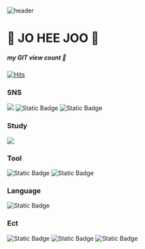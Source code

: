 ![header](https://capsule-render.vercel.app/api?type=waving&color=FFD94D&height=222&section=header&text=🪄JHHHJ%20co%20kr&fontSize=77)
# 💛 JO HEE JOO 💛
##### my GIT view count 👀
[![Hits](https://hits.seeyoufarm.com/api/count/incr/badge.svg?url=https%3A%2F%2Fgithub.com%2Fyesheejoo&count_bg=%23FADD79&title_bg=%23000000&icon=ghostery.svg&icon_color=%23E7E7E7&title=Hits&edge_flat=false)](https://hits.seeyoufarm.com)

### SNS
<a href="https://www.instagram.com/jo_heejoo/"><img src="https://img.shields.io/badge/Instagram-%23E4405F?style=flat&logo=instagram&logoColor=white"/></a>
![Static Badge](https://img.shields.io/badge/Iinkedin-%230A66C2?style=flat&logo=linkedin&logoColor=white)
![Static Badge](https://img.shields.io/badge/Gmail-%23EA4335?style=flat&logo=gmail&logoColor=white)

### Study
<a href="https://oreumi.notion.site/764e2ad0a2a34503a41b7f48be9cbb6f"><img src="https://img.shields.io/badge/Notion-%23000000?style=flat&logo=notion&logoColor=white"/></a>

### Tool
![Static Badge](https://img.shields.io/badge/Jupyter-%23F37626?style=flat&logo=jupyter&logoColor=white)
![Static Badge](https://img.shields.io/badge/Github-%23181717?style=flat&logo=github&logoColor=white)
### Language
![Static Badge](https://img.shields.io/badge/Python-%233776AB?style=flat&logo=python&logoColor=white)
### Ect
![Static Badge](https://img.shields.io/badge/Microsoftpowerpoint-%23B7472A?style=flat&logo=microsoftpowerpoint&logoColor=white)
![Static Badge](https://img.shields.io/badge/Powerbi-%23F2C811?style=flat&logo=powerbi&logoColor=white)
![Static Badge](https://img.shields.io/badge/Microsoftexcel-%23217346?style=flat&logo=microsoftexcel&logoColor=white)
<!--
**yesheejoo/yesheejoo** is a ✨ _special_ ✨ repository because its `README.md` (this file) appears on your GitHub profile.

Here are some ideas to get you started:

- 🔭 I’m currently working on ...
- 🌱 I’m currently learning ...
- 👯 I’m looking to collaborate on ...
- 🤔 I’m looking for help with ...
- 💬 Ask me about ...
- 📫 How to reach me: ...
- 😄 Pronouns: ...
- ⚡ Fun fact: ...
-->

